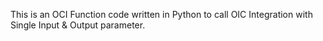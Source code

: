 This is an OCI Function code written in Python to call OIC Integration with Single Input & Output parameter.

